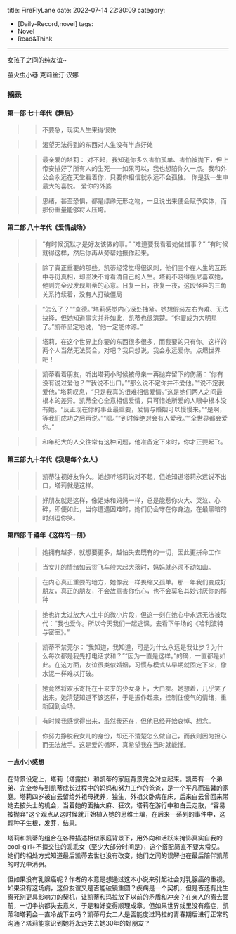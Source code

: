 title: FireFlyLane
date: 2022-07-14 22:30:09
category:
- [Daily-Record,novel]
tags:
- Novel
- Read&Think

---

女孩子之间的纯友谊~

<!--more-->
萤火虫小巷
克莉丝汀·汉娜

###  摘录
#### 第一部 七十年代《舞后》

>> 不要急，现实人生来得很快

>> 渴望无法得到的东西对人生没有半点好处

>> 最亲爱的塔莉：
对不起，我知道你多么害怕孤单、害怕被抛下，但上帝安排好了所有人的生死——如果可以，我也想陪你久一点。我和外公会永远在天堂看着你，只要你相信就永远不会孤独。
你是我一生中最大的喜悦。
爱你的外婆

>> 思绪，甚至恐惧，都是缥缈无形之物，一旦说出来便会赋予实体，而那份重量能够将人压垮。

#### 第二部 八十年代《爱情战场》

>> “有时候沉默才是好友该做的事。”
“难道要我看着她做错事？”
“有时候就得这样，然后你再从旁帮她振作起来。

>> 除了真正重要的那些。凯蒂经常觉得很讽刺，他们三个在人生的瓦砾中寻觅真相，却坚决不肯看清自己的人生。塔莉不晓得强尼喜欢她，他则完全没发现凯蒂的心意。日复一日，夜复一夜，这段怪异的三角关系持续着，没有人打破僵局

>> “怎么了？”“查德。”塔莉感觉内心深处抽紧。她想假装左右为难、无法抉择，但她知道事实并非如此，凯蒂也很清楚。“你要成为大明星了。”凯蒂坚定地说，“他一定能体谅。”

>> 塔莉，在这个世界上你要的东西很多很多，而我要的只有你。这样的两个人当然无法契合，对吧？我只想说，我会永远爱你。点燃世界吧！

>> 凯蒂看着朋友，听出塔莉小时候被母亲一再抛弃留下的伤痛：“你有没有说过爱他？”“我说不出口。”“那么说不定你并不爱他。”“说不定我爱他，”塔莉叹息，“只是我真的很难相信爱情。”这是她们两人之间最根本的差异。凯蒂全心全意相信爱情，只可惜她所爱的人眼中根本没有她。“反正现在你的事业最重要，爱情与婚姻可以慢慢来。”“是啊，等我们成功之后再说。”“嗯。”“到时候绝对会有人爱我。”“全世界都会爱你。”

>> 和年纪大的人交往常有这种问题，他准备定下来时，你才正要起飞。

#### 第三部 九十年代《我是每个女人》

>> 凯蒂注视好友许久。她想听塔莉说对不起，但她知道塔莉永远说不出口，塔莉就是这样。

>> 好朋友就是这样，像姐妹和妈妈一样，总是能惹你火大、哭泣、心碎，即便如此，当你遭遇困难时，她们仍会守在你身边，在最黑暗的时刻逗你笑。

#### 第四部 千禧年《这样的一刻》

>> 她拥有越多，就想要更多，越怕失去既有的一切，因此更拼命工作

>> 当女儿的情绪如云霄飞车般大起大落时，妈妈就必须不动如山。

>> 在内心真正重要的地方，她像我一样畏缩又孤单。那一年我们变成好朋友，真正的朋友，不会故意害你伤心，也不会莫名其妙讨厌你的那种

>> 她也许太过放大人生中的微小片段，但这一刻在她心中永远无法被取代：“我也爱你。所以今天我们一起逃课，去看下午场的《哈利波特与密室》。”

>> 凯蒂不禁莞尔：“我知道，我知道，可是为什么永远是我让步？为什么每次都是我先打电话求和？”“因为一直是这样。”的确，一直都是如此。在这方面，友谊很类似婚姻，习惯与模式从早期就固定下来，像水泥一样难以打破。

>> 她竟然将欢乐寄托在十来岁的少女身上，大白痴。她想着，几乎笑了出来。她清楚知道不该这样，于是振作起来，控制住傻气的情绪，重新回到会场。

>> 有时候我感觉得出来，虽然我还在，但他已经开始哀悼、想念。

>> 你努力挣脱我女儿的身份，却还不清楚怎么做自己，而我则因为担心而无法放手。这是爱的循环，真希望我在当时就能懂。


#### 一点小小感想
在背景设定上，塔莉（塔露拉）和凯蒂的家庭背景完全对立起来。凯蒂有一个弟弟、完全参与到凯蒂成长过程中的妈妈和努力工作的爸爸，是一个平凡而温馨的家庭。塔莉四岁被白云留给外祖母抚养，独生，外祖父卧病在床，后来白云曾回来带她去披头士的机会，当着她的面抽大麻、狂欢，塔莉在游行中和白云走散，“容易被抛弃”这个观点从这时候就开始植入她的思维土壤，在后来一系列的事件中，这颗种子生根，发芽，结果。

塔莉和凯蒂的组合在各种描述相似家庭背景下，用外向和活跃来掩饰真实自我的cool-girl+不擅交往的乖乖女（至少大部分时间是），这个搭配简直不要太常见。她们的相处方式知道最后凯蒂去世也没有改变，她们之间的误解也在最后陪伴凯蒂的时光中消弭。

但如果没有乳腺癌呢？作者的本意是想通过这本小说来引起社会对乳腺癌的重视。如果没有这场病，这份友谊又是否能破镜重圆？疾病是一个契机，但是否还有比生离死别更具影响力的契机，让凯蒂和玛拉放下以前的矛盾和冲突？在亲人的离去面前，一切争执都失去意义，于是和好变得顺理成章。但如果世界线里没有癌症，凯蒂和塔莉会一直冷战下去吗？凯蒂母女二人是否能度过玛拉的青春期后进行正常的沟通？塔莉能意识到她将永远失去她30年的好朋友？






















